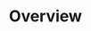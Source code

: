 ---
layout: overview.njk
tags: 
    - level3
    - dshome
key: overview-maps_en
title: Overview
alternativetitle: Maps
parent: maps_en
order: 1
basics: true
components: true
availablelanguages: 
    - de
---